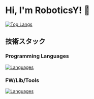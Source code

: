 # Hi, I'm RoboticsY! 👋

[![Top Langs](https://github-readme-stats.vercel.app/api/top-langs/?username=RoboticsY&layout=compact&theme=cobalt
)](https://github.com/anuraghazra/github-readme-stats)

<!--
## 私について

- 🌱 現在学んでいること: [学んでいる技術や言語]
- 👯 コラボレーションしたい: [コラボレーションの興味がある分野]
- 🤔 助けが必要: [助けを求めていること]
- 💬 聞いてみたいこと: [コミュニティからの質問や議論のトピック]
- 📫 連絡方法: [あなたのメールアドレスやソーシャルメディアリンク]
- 😄 代名詞: [あなたが好む代名詞]
- ⚡ 面白い事実: [あなたについての面白いまたはユニークな事実]

-->
## 技術スタック

### Programming Languages
[![Languages](https://skillicons.dev/icons?i=js,html,css,py,go,java,php,c)](https://skillicons.dev)

### FW/Lib/Tools
[![Languages](https://skillicons.dev/icons?i=react,nextjs,astro,express,fastapi,aws,docker,arduino)](https://skillicons.dev)

<!--
## GitHub統計

![あなたのGitHub統計](https://github-readme-stats.vercel.app/api?username=yourusername&show_icons=true)

## 最近のプロジェクト

- [プロジェクト名](プロジェクトのリンク) - 簡単な説明
- [別のプロジェクト名](別のプロジェクトのリンク) - 簡単な説明

-->
